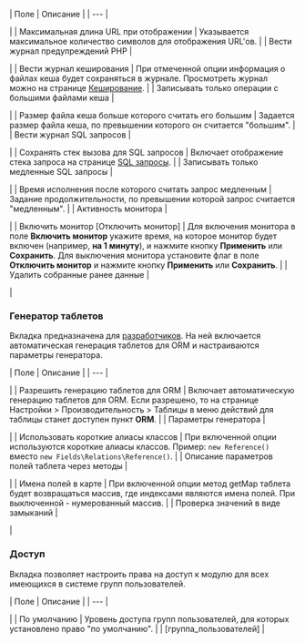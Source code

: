 | Поле | Описание |
| --- |

|
| Максимальная длина URL при отображении | Указывается максимальное количество символов для отображения URL'ов. |
| Вести журнал предупреждений PHP |

|
| Вести журнал кеширования | При отмеченной опции информация о файлах кеша будет сохраняться в журнале. Просмотреть журнал можно на странице [Кеширование](/user_help/settings/perfmon/perfmon_cache_list.php). |
| Записывать только операции с большими файлами кеша |

|
| Размер файла кеша больше которого считать его большим | Задается размер файла кеша, по превышении которого он считается "большим". |
| Вести журнал SQL запросов |

|
| Сохранять стек вызова для SQL запросов | Включает отображение стека запроса на странице [SQL запросы](/user_help/settings/perfmon/perfmon_sql_list.php). |
| Записывать только медленные SQL запросы |

|
| Время исполнения после которого считать запрос медленным | Задание продолжительности, по превышении которой запрос считается "медленным". |
| Активность монитора |

|
| Включить монитор [Отключить монитор] | Для включения монитора в поле **Включить монитор** укажите время, на которое монитор будет включен (например, **на 1 минуту**), и нажмите кнопку **Применить** или **Сохранить**.     Для выключения монитора установите флаг в поле **Отключить монитор** и нажмите кнопку **Применить** или **Сохранить**. |
| Удалить собранные ранее данные |

|

### Генератор таблетов

Вкладка предназначена для [разработчиков](https://dev.1c-bitrix.ru/learning/course/index.php?COURSE_ID=43&LESSON_ID=2410&LESSON_PATH=3913.5062.5748.2410). На ней включается автоматическая генерация таблетов для ORM и настраиваются параметры генератора.

| Поле | Описание |
| --- |

|
| Разрешить генерацию таблетов для ORM | Включает автоматическую генерацию таблетов для ORM. Если разрешено, то на странице Настройки > Производительность > Таблицы в меню действий для таблицы станет доступен пункт **ORM**. |
| Параметры генератора |

|
| Использовать короткие алиасы классов | При включенной опции используются короткие алиасы классов. Пример: `new Reference()` вместо `new Fields\Relations\Reference()`. |
| Описание параметров полей таблета через методы |

|
| Имена полей в карте | При включенной опции метод getMap таблета будет возвращаться массив, где индексами являются имена полей. При выключенной - нумерованный массив. |
| Проверка значений в виде замыканий |

|

### Доступ

Вкладка позволяет настроить права на доступ к модулю для всех имеющихся в системе групп пользователей.

| Поле | Описание |
| --- |

|
| По умолчанию | Уровень доступа групп пользователей, для которых установлено право "по умолчанию". |
| [группа\_пользователей] |